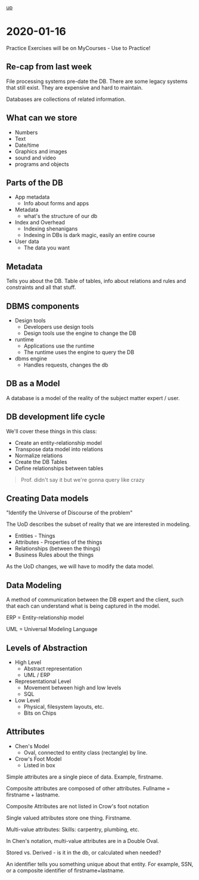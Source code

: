 [up](./index.md)

# 2020-01-16

Practice Exercises will be on MyCourses - Use to Practice!

## Re-cap from last week

File processing systems pre-date the DB. There are some legacy systems that still exist. They are expensive and hard to maintain.

Databases are collections of related information.

## What can we store

- Numbers
- Text
- Date/time
- Graphics and images
- sound and video
- programs and objects

## Parts of the DB

- App metadata
	- Info about forms and apps
- Metadata
	- what's the structure of our db
- Index and Overhead
	- Indexing shenanigans
	- Indexing in DBs is dark magic, easily an entire course
- User data
	- The data you want

## Metadata

Tells you about the DB. Table of tables, info about relations and rules and constraints and all that stuff.

## DBMS components

- Design tools
	- Developers use design tools
	- Design tools use the engine to change the DB
- runtime
	- Applications use the runtime
	- The runtime uses the engine to query the DB
- dbms engine
	- Handles requests, changes the db

## DB as a Model

A database is a model of the reality of the subject matter expert / user.

## DB development life cycle

We'll cover these things in this class:

- Create an entity-relationship model
- Transpose data model into relations
- Normalize relations
- Create the DB Tables
- Define relationships between tables

> Prof. didn't say it but we're gonna query like crazy

## Creating Data models

"Identify the Universe of Discourse of the problem"

The UoD describes the subset of reality that we are interested in modeling.

- Entities - Things
- Attributes - Properties of the things
- Relationships (between the things)
- Business Rules about the things

As the UoD changes, we will have to modify the data model.

## Data Modeling

A method of communication between the DB expert and the client, such that each can understand what is being captured in the model.

ERP = Entity-relationship model

UML = Universal Modeling Language

## Levels of Abstraction

- High Level
	- Abstract representation
	- UML / ERP
- Representational Level
	- Movement between high and low levels
	- SQL
- Low Level
	- Physical, filesystem layouts, etc.
	- Bits on Chips

## Attributes

- Chen's Model
	- Oval, connected to entity class (rectangle) by line.
- Crow's Foot Model
	- Listed in box

Simple attributes are a single piece of data. Example, firstname.

Composite attributes are composed of other attributes. Fullname = firstname + lastname.

Composite Attributes are not listed in Crow's foot notation

Single valued attributes store one thing. Firstname.

Multi-value attributes: Skills: carpentry, plumbing, etc.

In Chen's notation, multi-value attributes are in a Double Oval.

Stored vs. Derived - is it in the db, or calculated when needed?

An identifier tells you something unique about that entity. For example, SSN, or a composite identifier of firstname+lastname.
